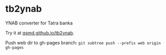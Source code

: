 # tb2ynab
YNAB converter for Tatra banka

Try it at [qsmd.github.io/tb2ynab](https://qsmd.github.io/tb2ynab/).

Push web dir to gh-pages branch: `git subtree push --prefix web origin gh-pages`
